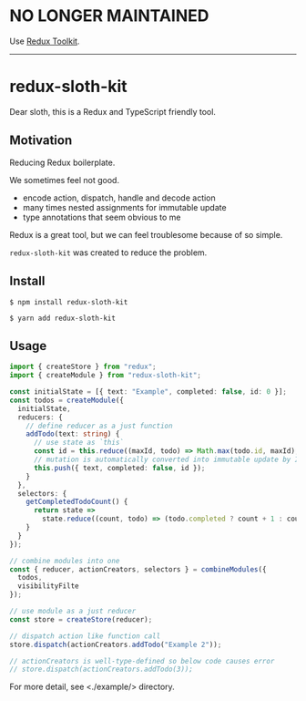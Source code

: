# NO LONGER MAINTAINED

Use [Redux Toolkit](https://redux-toolkit.js.org/).

---

# redux-sloth-kit

Dear sloth, this is a Redux and TypeScript friendly tool.

## Motivation

Reducing Redux boilerplate.

We sometimes feel not good.

- encode action, dispatch, handle and decode action
- many times nested assignments for immutable update
- type annotations that seem obvious to me

Redux is a great tool, but we can feel troublesome because of so simple.

`redux-sloth-kit` was created to reduce the problem.

## Install

```console
$ npm install redux-sloth-kit
```

```console
$ yarn add redux-sloth-kit
```

## Usage

```typescript
import { createStore } from "redux";
import { createModule } from "redux-sloth-kit";

const initialState = [{ text: "Example", completed: false, id: 0 }];
const todos = createModule({
  initialState,
  reducers: {
    // define reducer as a just function
    addTodo(text: string) {
      // use state as `this`
      const id = this.reduce((maxId, todo) => Math.max(todo.id, maxId), -1) + 1;
      // mutation is automatically converted into immutable update by Immer
      this.push({ text, completed: false, id });
    }
  },
  selectors: {
    getCompletedTodoCount() {
      return state =>
        state.reduce((count, todo) => (todo.completed ? count + 1 : count), 0);
    }
  }
});

// combine modules into one
const { reducer, actionCreators, selectors } = combineModules({
  todos,
  visibilityFilte
});

// use module as a just reducer
const store = createStore(reducer);

// dispatch action like function call
store.dispatch(actionCreators.addTodo("Example 2"));

// actionCreators is well-type-defined so below code causes error
// store.dispatch(actionCreators.addTodo(3));
```

For more detail, see <./example/> directory.
